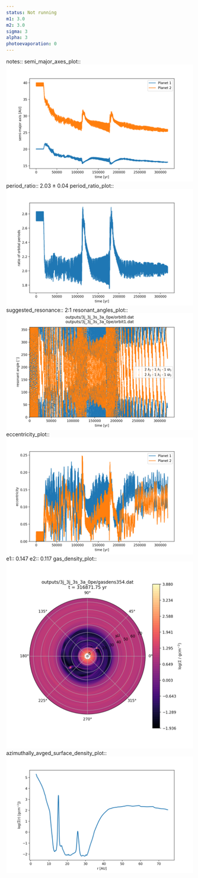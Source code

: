```yaml
---
status: Not running
m1: 3.0
m2: 3.0
sigma: 3
alpha: 3
photoevaporation: 0
---
```


notes::
semi_major_axes_plot:: ![semi_major_axes_3j_3j_3s_3a_0pe.png](plots/semi_major_axes/semi_major_axes_3j_3j_3s_3a_0pe.png)
period_ratio:: 2.03 ± 0.04
period_ratio_plot:: ![period_ratio_3j_3j_3s_3a_0pe.png](plots/period_ratio/period_ratio_3j_3j_3s_3a_0pe.png)
suggested_resonance:: 2:1
resonant_angles_plot:: ![resonant_angles_3j_3j_3s_3a_0pe.png](plots/resonant_angles/resonant_angles_3j_3j_3s_3a_0pe.png)
eccentricity_plot:: ![eccentricity_3j_3j_3s_3a_0pe.png](plots/eccentricity/eccentricity_3j_3j_3s_3a_0pe.png)
e1:: 0.147
e2:: 0.117
gas_density_plot:: ![gas_density_3j_3j_3s_3a_0pe.png](plots/gas_density/gas_density_3j_3j_3s_3a_0pe.png)
azimuthally_avged_surface_density_plot:: ![azimuthally_avged_surface_density_3j_3j_3s_3a_0pe.png](plots/azimuthally_avged_surface_density/azimuthally_avged_surface_density_3j_3j_3s_3a_0pe.png)
